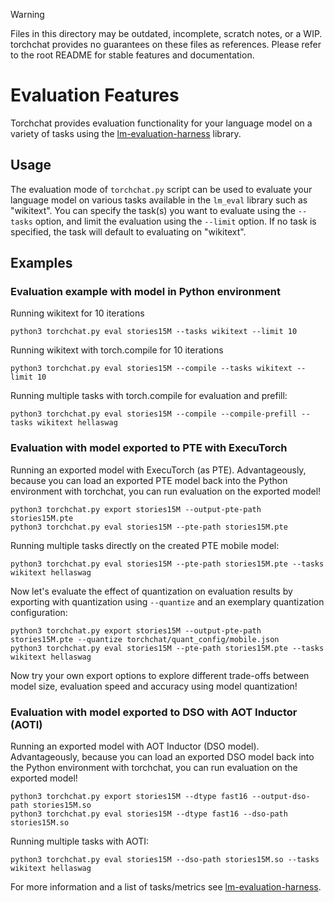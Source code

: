 > [!WARNING]
> Files in this directory may be outdated, incomplete, scratch notes, or a WIP. torchchat provides no guarantees on these files as references. Please refer to the root README for stable features and documentation.


# Evaluation Features

<!--

[shell default]: ./install/install_requirements.sh

[shell default]: TORCHCHAT_ROOT=${PWD} ./torchchat/utils/scripts/install_et.sh

-->

Torchchat provides evaluation functionality for your language model on
a variety of tasks using the
[lm-evaluation-harness](https://github.com/EleutherAI/lm-evaluation-harness)
library.

## Usage

The evaluation mode of `torchchat.py` script can be used to evaluate your language model on various tasks available in the `lm_eval` library such as "wikitext". You can specify the task(s) you want to evaluate using the `--tasks` option, and limit the evaluation using the `--limit` option. If no task is specified, the task will default to evaluating on "wikitext".

## Examples

### Evaluation example with model in Python environment

Running wikitext for 10 iterations
```
python3 torchchat.py eval stories15M --tasks wikitext --limit 10
```

Running wikitext with torch.compile for 10 iterations
```
python3 torchchat.py eval stories15M --compile --tasks wikitext --limit 10
```

Running multiple tasks with torch.compile for evaluation and prefill:
```
python3 torchchat.py eval stories15M --compile --compile-prefill --tasks wikitext hellaswag
```

### Evaluation with model exported to PTE with ExecuTorch

Running an exported model with ExecuTorch (as PTE).  Advantageously, because you can 
load an exported PTE model back into the Python environment with torchchat,
you can run evaluation on the exported model!
```
python3 torchchat.py export stories15M --output-pte-path stories15M.pte
python3 torchchat.py eval stories15M --pte-path stories15M.pte
```

Running multiple tasks directly on the created PTE mobile model:
```
python3 torchchat.py eval stories15M --pte-path stories15M.pte --tasks wikitext hellaswag
```

Now let's evaluate the effect of quantization on evaluation results by exporting with quantization using `--quantize` and an exemplary quantization configuration:
```
python3 torchchat.py export stories15M --output-pte-path stories15M.pte --quantize torchchat/quant_config/mobile.json
python3 torchchat.py eval stories15M --pte-path stories15M.pte --tasks wikitext hellaswag
```

Now try your own export options to explore different trade-offs between model size, evaluation speed and accuracy using model quantization!

### Evaluation with model exported to DSO with AOT Inductor (AOTI)

Running an exported model with AOT Inductor (DSO model).  Advantageously, because you can 
load an exported DSO model back into the Python environment with torchchat,
you can run evaluation on the exported model!
```
python3 torchchat.py export stories15M --dtype fast16 --output-dso-path stories15M.so
python3 torchchat.py eval stories15M --dtype fast16 --dso-path stories15M.so
```

Running multiple tasks with AOTI:
```
python3 torchchat.py eval stories15M --dso-path stories15M.so --tasks wikitext hellaswag
```

For more information and a list of tasks/metrics see [lm-evaluation-harness](https://github.com/EleutherAI/lm-evaluation-harness).

[end default]: end
